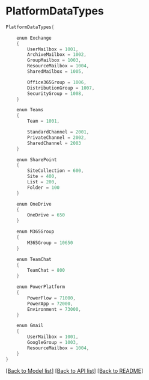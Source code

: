 # PlatformDataTypes
```powershell
PlatformDataTypes{

    enum Exchange
    {
        UserMailbox = 1001,
        ArchiveMailbox = 1002,
        GroupMailbox = 1003,
        ResourceMailbox = 1004,
        SharedMailbox = 1005,

        Office365Group = 1006,
        DistributionGroup = 1007,
        SecurityGroup = 1008,
    }

    enum Teams
    {
        Team = 1001,

        StandardChannel = 2001,
        PrivateChannel = 2002,
        SharedChannel = 2003
    }

    enum SharePoint
    {
        SiteCollection = 600,
        Site = 400,
        List = 200,
        Folder = 100
    }

    enum OneDrive
    {
        OneDrive = 650
    }

    enum M365Group
    {
        M365Group = 10650
    }

    enum TeamChat
    {
        TeamChat = 800
    }

    enum PowerPlatform
    {
        PowerFlow = 71000,
        PowerApp = 72000,
        Environment = 73000,
    }

    enum Gmail
    {
        UserMailbox = 1001,
        GoogleGroup = 1003,
        ResourceMailbox = 1004,
    }
}
```

[[Back to Model list]](../README.md#documentation-for-models) [[Back to API list]](../README.md#documentation-for-api-endpoints) [[Back to README]](../README.md)
